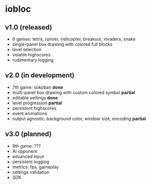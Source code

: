 # iobloc
## v1.0 (released)
* 6 games: tetris, runner, helicopter, breakout, invaders, snake
* single-panel box drawing with colored full blocks
* level selection
* volatile highscores
* rudimentary logging
## v2.0 (in development)
* 7th game: sokoban **done**
* multi-panel box drawing with custom colored symbol **partial**
* editable settings **done**
* level progression **partial**
* persistent highscores
* event animations
* output agnostic: background color, window size, encoding **partial**
## v3.0 (planned)
* 8th game: ???
* AI opponent
* advanced input
* persistent logging
* metrics: fps, gameplay
* settings validation
* SDK
